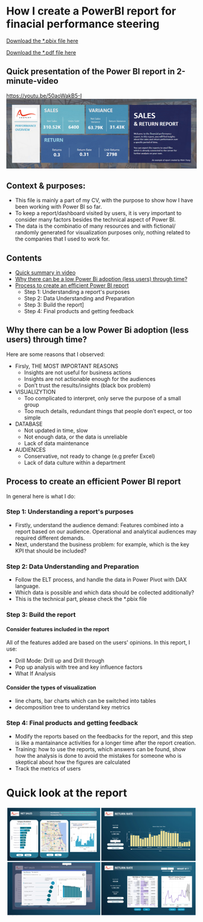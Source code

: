 # How I create a PowerBI report for finacial performance steering

[Download the *.pbix file here](https://drive.google.com/file/d/1eUiLZEjrC5NtbtuQLv92x0HhmCBfiV_9/view?usp=sharing)

[Download the *.pdf file here](https://github.com/minhtrang4078/How-I-create-a-PowerBI-report/blob/main/Sales%20and%20return%20report%20data.pdf)

## Quick presentation of the Power BI report in 2-minute-video

https://youtu.be/50aoWakB5-I
[![Watch the video](https://github.com/minhtrang4078/How-I-create-a-PowerBI-report/blob/main/Images/intro.jpg)](https://youtu.be/50aoWakB5-I)

## Context & purposes:
- This file is mainly a part of my CV, with the purpose to show how I have been working with Power BI so far.
- To keep a report/dashboard visited by users, it is very important to consider many factors besides the technical aspect of Power BI.
- The data is the combinatio of many resources and with fictional/ randomly generated for visualization purposes only, nothing related to the companies that I used to work for.
## Contents

  - [Quick summary in video](#Quick-summary-in-video)
  - [Why there can be a low Power Bi adoption (less users) through time? ](#Why-there-can-be-a-low-Power-Bi-adoption-(less-users)-through-time?)
  - [Process to create an efficient Power BI report](#Process-to-create-an-efficient-Power-BI-report)
    - Step 1: Understanding a report's purposes
    - Step 2: Data Understanding and Preparation
    - Step 3: Build the report]
    - Step 4: Final products and getting feedback

## Why there can be a low Power Bi adoption (less users) through time? 
Here are some reasons that I observed:
- Firsly, THE MOST IMPORTANT REASONS
   - Insights are not useful for  business actions 
   - Insights are not actionable enough for the audiences
   - Don’t trust the results/insights (black box problem)  
- VISUALIZYTION
  - Too complicated to interpret, only serve the purpose of a small group
  - Too much details, redundant things that people don’t expect, or too simple
- DATABASE
  -  Not updated in time, slow
  -  Not enough data, or the data is unreliable
  -  Lack of data maintenance
- AUDIENCES
  - Conservative, not ready to change (e.g prefer Excel)
  - Lack of data culture within a department
  

## Process to create an efficient Power BI report
In general here is what I do:
### Step 1: Understanding a report's purposes
- Firstly, understand the audience demand: Features combined into a report based on our audience. Operational and analytical audiences may required different demands. 
- Next, understand the business problem: for example, which is the key KPI that should be included? 

### Step 2: Data Understanding and Preparation
- Follow the ELT process, and handle the data in Power Pivot with DAX language.
- Which data is possible and which data should be collected additionally?
- This is the technical part, please check the *.pbix file

### Step 3: Build the report
#### Consider features included in the report
All of the features added are based on the users' opinions. In this report, I use:
- Drill Mode: Drill up and Drill through 
- Pop up analysis with tree and key influence factors
- What If Analysis

#### Consider the types of visualization
- line charts, bar charts which can be switched into tables
- decomposition tree to understand key metrics

### Step 4: Final products and getting feedback
- Modify the reports based on the feedbacks for the report, and this step is like a mantainance activities for a longer time after the report creation.
- Training: how to use the reports, which answers can be found, show how the analysis is done to avoid the mistakes for someone who is skeptical about how the figures are calculated
- Track the metrics of users

# Quick look at the report
![intro2](https://github.com/minhtrang4078/How-I-create-a-PowerBI-report/blob/main/Images/preview.jpg)
